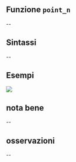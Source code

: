 ## Funzione `point_n`

--

## Sintassi

--

## Esempi

<img src="/img/geometria/xxx/point_n1.png">

## nota bene

--

## osservazioni

--